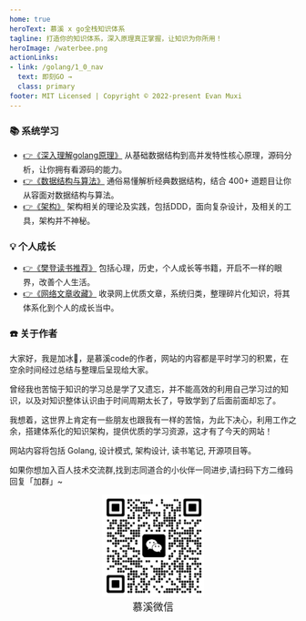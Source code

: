 ```yaml
---
home: true
heroText: 慕溪 x go全栈知识体系
tagline: 打造你的知识体系，深入原理真正掌握，让知识为你所用！
heroImage: /waterbee.png
actionLinks:
- link: /golang/1_0_nav
  text: 即刻GO →
  class: primary
footer: MIT Licensed | Copyright © 2022-present Evan Muxi
---
```


### 📚 系统学习

- [👉《深入理解golang原理》](/golang/1_0_nav) 从基础数据结构到高并发特性核心原理，源码分析，让你拥有看源码的能力。
- [👉《数据结构与算法》](/algorithm/) 通俗易懂解析经典数据结构，结合 400+ 道题目让你从容面对数据结构与算法。
- [👉《架构》](/architecture/ddd_1_introduce) 架构相关的理论及实践，包括DDD，面向复杂设计，及相关的工具，架构并不神秘。

### 💡 个人成长

- [👉《樊登读书推荐》](/growth/fandeng/) 包括心理，历史，个人成长等书籍，开启不一样的眼界，改善个人生活。
- [👉《网络文章收藏》](/growth/article/) 收录网上优质文章，系统归类，整理碎片化知识，将其体系化到个人的成长当中。

### ☎️ 关于作者

大家好，我是加冰🤗，是慕溪code的作者，网站的内容都是平时学习的积累，在空余时间经过总结与整理后呈现给大家。

曾经我也苦恼于知识的学习总是学了又遗忘，并不能高效的利用自己学习过的知识，以及对知识整体认识由于时间周期太长了，导致学到了后面前面却忘了。

我想着，这世界上肯定有一些朋友也跟我有一样的苦恼，为此下决心，利用工作之余，搭建体系化的知识架构，提供优质的学习资源，这才有了今天的网站！

网站内容将包括 Golang, 设计模式, 架构设计, 读书笔记, 开源项目等。

如果你想加入百人技术交流群,找到志同道合的小伙伴一同进步,请扫码下方二维码回复「加群」~

<center>
  <img src="/pagesidebar/muxi.jpg?raw=true" alt="drawing"  width="180px"/>
  <div style="font-size: 18px;">慕溪微信</div>
  <br/>
</center>